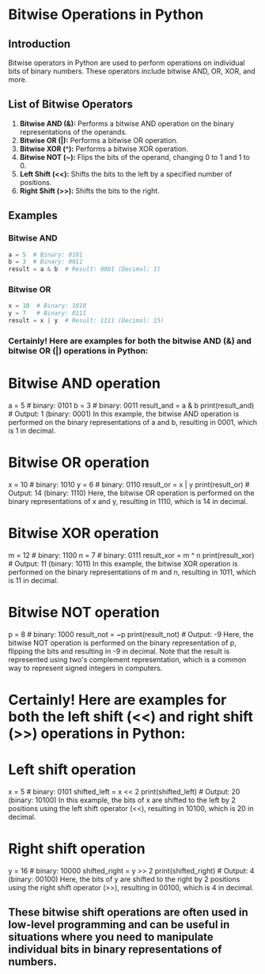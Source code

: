 # Bitwise Operations in Python

## Introduction

Bitwise operators in Python are used to perform operations on individual bits of binary numbers. These operators include bitwise AND, OR, XOR, and more.

## List of Bitwise Operators

1. **Bitwise AND (&):** Performs a bitwise AND operation on the binary representations of the operands.
2. **Bitwise OR (|):** Performs a bitwise OR operation.
3. **Bitwise XOR (^):** Performs a bitwise XOR operation.
4. **Bitwise NOT (~):** Flips the bits of the operand, changing 0 to 1 and 1 to 0.
5. **Left Shift (<<):** Shifts the bits to the left by a specified number of positions.
6. **Right Shift (>>):** Shifts the bits to the right.

## Examples

### Bitwise AND

```python
a = 5  # Binary: 0101
b = 3  # Binary: 0011
result = a & b  # Result: 0001 (Decimal: 1)
```

### Bitwise OR

```python
x = 10  # Binary: 1010
y = 7   # Binary: 0111
result = x | y  # Result: 1111 (Decimal: 15)
```
### Certainly! Here are examples for both the bitwise AND (&) and bitwise OR (|) operations in Python:
# Bitwise AND operation

a = 5   # binary: 0101
b = 3   # binary: 0011
result_and = a & b
print(result_and)  # Output: 1 (binary: 0001)
In this example, the bitwise AND operation is performed on the binary representations of a and b, resulting in 0001, which is 1 in decimal.

# Bitwise OR operation

x = 10   # binary: 1010
y = 6    # binary: 0110
result_or = x | y
print(result_or)  # Output: 14 (binary: 1110)
Here, the bitwise OR operation is performed on the binary representations of x and y, resulting in 1110, which is 14 in decimal.

# Bitwise XOR operation

m = 12   # binary: 1100
n = 7    # binary: 0111
result_xor = m ^ n
print(result_xor)  # Output: 11 (binary: 1011)
In this example, the bitwise XOR operation is performed on the binary representations of m and n, resulting in 1011, which is 11 in decimal.

# Bitwise NOT operation

p = 8    # binary: 1000
result_not = ~p
print(result_not)  # Output: -9
Here, the bitwise NOT operation is performed on the binary representation of p, flipping the bits and resulting in -9 in decimal. Note that the result is represented using two's complement representation, which is a common way to represent signed integers in computers.

# Certainly! Here are examples for both the left shift (<<) and right shift (>>) operations in Python:
# Left shift operation

x = 5    # binary: 0101
shifted_left = x << 2
print(shifted_left)  # Output: 20 (binary: 10100)
In this example, the bits of x are shifted to the left by 2 positions using the left shift operator (<<), resulting in 10100, which is 20 in decimal.

# Right shift operation

y = 16   # binary: 10000
shifted_right = y >> 2
print(shifted_right)  # Output: 4 (binary: 00100)
Here, the bits of y are shifted to the right by 2 positions using the right shift operator (>>), resulting in 00100, which is 4 in decimal.

These bitwise shift operations are often used in low-level programming and can be useful in situations where you need to manipulate individual bits in binary representations of numbers.
---
